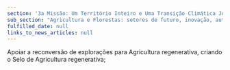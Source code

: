 ```yaml
---
section: '3a Missão: Um Território Inteiro e Uma Transição Climática Justa'
sub_section: "Agricultura e Florestas: setores de futuro, inovação, autonomia e investimento"
fulfilled_date: null
links_to_news_articles: null
---
```


Apoiar a reconversão de explorações para Agricultura regenerativa, criando o Selo de Agricultura regenerativa;